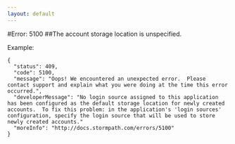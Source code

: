 ```yaml
---
layout: default
---
```


#Error: 5100
##The account storage location is unspecified.

Example:

	{
	  "status": 409,
	  "code": 5100,
	  "message": "Oops! We encountered an unexpected error.  Please contact support and explain what you were doing at the time this error occurred.",
	  "developerMessage": "No login source assigned to this application has been configured as the default storage location for newly created accounts.  To fix this problem: in the application's 'login sources' configuration, specify the login source that will be used to store newly created accounts."
	  "moreInfo": "http://docs.stormpath.com/errors/5100"
	}
